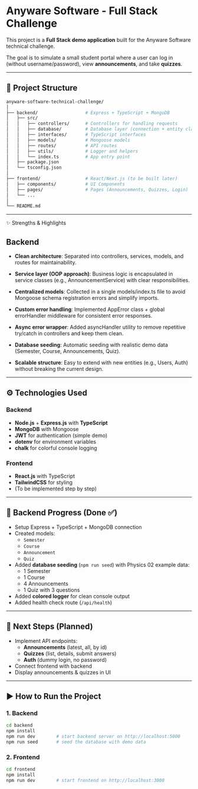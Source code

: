 # Anyware Software - Full Stack Challenge

This project is a **Full Stack demo application** built for the Anyware Software technical challenge.

The goal is to simulate a small student portal where a user can log in (without username/password), view **announcements**, and take **quizzes**.

---

## 📂 Project Structure

```bash
anyware-software-technical-challenge/
│
├── backend/                  # Express + TypeScript + MongoDB
│   ├── src/
│   │   ├── controllers/      # Controllers for handling requests
│   │   ├── database/         # Database layer (connection + entity classes + seed)
│   │   ├── interfaces/       # TypeScript interfaces
│   │   ├── models/           # Mongoose models
│   │   ├── routes/           # API routes
│   │   ├── utils/            # Logger and helpers
│   │   └── index.ts          # App entry point
│   ├── package.json
│   └── tsconfig.json
│
├── frontend/                 # React/Next.js (to be built later)
│   ├── components/           # UI Components
│   ├── pages/                # Pages (Announcements, Quizzes, Login)
│   └── ...
│
└── README.md
```

---

✨ Strengths & Highlights

## Backend

- **Clean architecture**: Separated into controllers, services, models, and routes for maintainability.

- **Service layer (OOP approach)**: Business logic is encapsulated in service classes (e.g., AnnouncementService) with clear responsibilities.

- **Centralized models**: Collected in a single models/index.ts file to avoid Mongoose schema registration errors and simplify imports.

- **Custom error handling**: Implemented AppError class + global errorHandler middleware for consistent error responses.

- **Async error wrapper**: Added asyncHandler utility to remove repetitive try/catch in controllers and keep them clean.

- **Database seeding**: Automatic seeding with realistic demo data (Semester, Course, Announcements, Quiz).

- **Scalable structure**: Easy to extend with new entities (e.g., Users, Auth) without breaking the current design.

---

## ⚙️ Technologies Used

### Backend

- **Node.js** + **Express.js** with **TypeScript**
- **MongoDB** with Mongoose
- **JWT** for authentication (simple demo)
- **dotenv** for environment variables
- **chalk** for colorful console logging

### Frontend

- **React.js** with TypeScript
- **TailwindCSS** for styling
- (To be implemented step by step)

---

## 🚀 Backend Progress (Done ✅)

- Setup Express + TypeScript + MongoDB connection
- Created models:
  - `Semester`
  - `Course`
  - `Announcement`
  - `Quiz`
- Added **database seeding** (`npm run seed`) with Physics 02 example data:
  - 1 Semester
  - 1 Course
  - 4 Announcements
  - 1 Quiz with 3 questions
- Added **colored logger** for clean console output
- Added health check route (`/api/health`)

---

## 🎯 Next Steps (Planned)

- Implement API endpoints:
  - **Announcements** (latest, all, by id)
  - **Quizzes** (list, details, submit answers)
  - **Auth** (dummy login, no password)
- Connect frontend with backend
- Display announcements & quizzes in UI

---

## ▶️ How to Run the Project

### 1. Backend

```bash
cd backend
npm install
npm run dev        # start backend server on http://localhost:5000
npm run seed       # seed the database with demo data
```

### 2. Frontend

```bash
cd frontend
npm install
npm run dev        # start frontend on http://localhost:3000
```
